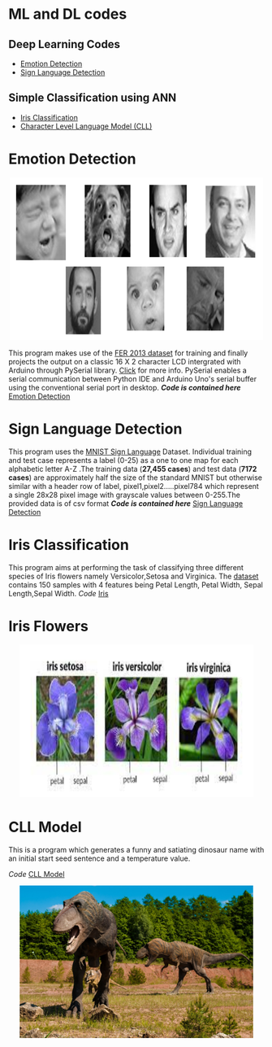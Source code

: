 # ML and DL codes

## Deep Learning Codes
* [Emotion Detection](#emotion-detection)
* [Sign Language Detection](#sign-language-detection)

## Simple Classification using ANN
* [Iris Classification](#iris-classification)
* [Character Level Language Model (CLL)](#cll-model)


# Emotion Detection
<p align = "center">
 <img width="500" height="320" src= "./Emotion_detection_arduino/Emotion.PNG">
 </p>
 
This program makes use of the [FER 2013 dataset](https://www.kaggle.com/msambare/fer2013) for training and finally projects the output on a classic 16 X 2 character LCD intergrated with Arduino through PySerial library. [Click](https://create.arduino.cc/projecthub/ansh2919/serial-communication-between-python-and-arduino-e7cce0) for more info. PySerial enables a serial communication between Python IDE and Arduino Uno's serial buffer using the conventional serial port in desktop.
__*Code is contained here*__ [Emotion Detection](./Emotion_detection_arduino)

# Sign Language Detection
This program uses the  [MNIST Sign Language](https://www.kaggle.com/datamunge/sign-language-mnist) Dataset. Individual training and test case represents a label (0-25) as a one to one map for each alphabetic letter A-Z .The training data (__27,455 cases__) and test data (__7172 cases__) are approximately half the size of the standard MNIST but otherwise similar with a header row of label, pixel1,pixel2.....pixel784 which represent a single 28x28 pixel image with grayscale values between 0-255.The provided data is of csv format
__*Code is contained here*__ [Sign Language Detection](./Sign_language_detection)



# Iris Classification
This program aims at performing the task of classifying three different species of Iris flowers namely Versicolor,Setosa and Virginica. The [dataset](./Iris_Classification/iris.csv) contains 150 samples with 4 features being Petal Length, Petal Width, Sepal Length,Sepal Width.
 _Code_ [Iris](./Iris_Classification/Iris.py)
 
 # Iris Flowers
 <p align = "center">
  <img width="460" height="300" src= "./Iris_Classification/Iris.jpg">
 </p>
 

# CLL Model
This is a program which generates a funny and satiating dinosaur name with an initial start seed sentence and a temperature value.

_Code_ [CLL Model](./Character_Level_Language_Model)

<p align = "center">
  <img width="460" height="300" src= "./Character_Level_Language_Model/dino.jpg">
 </p>
 
